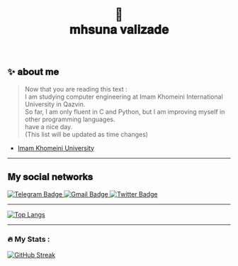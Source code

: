 <h1 align="center">
🤍<br>𝐦𝐡𝐬𝐮𝐧𝐚 𝐯𝐚𝐥𝐢𝐳𝐚𝐝𝐞
</h1>
<br>

## ✨ 𝐚𝐛𝐨𝐮𝐭 𝐦𝐞

> Now that you are reading this text : <br>
I am studying computer engineering at Imam Khomeini International University in Qazvin.<br>
So far, I am only fluent in C and Python, but I am improving myself in other programming languages.<br>
have a nice day.<br>
(This list will be updated as time changes)

- [Imam Khomeini University](http://www.ikiu.ac.ir/fa/)

---

## 𝐌𝐲 𝐬𝐨𝐜𝐢𝐚𝐥 𝐧𝐞𝐭𝐰𝐨𝐫𝐤𝐬

<div id="badges">
  <a href="http://t.me/mhsuna">
    <img src="https://img.shields.io/badge/Telegram-black?style=for-the-badge&logo=Telegram&logoColor=white" alt="Telegram Badge"/>
  </a>
  <a href="fvalizade2004@gmail.com">
    <img src="https://img.shields.io/badge/Gmail-black?style=for-the-badge&logo=Gmail&logoColor=white" alt="Gmail Badge"/>
  </a>
  <a href="https://twitter.com/_mhsuna_?t=7fhAfJRX2aR1ONw5mTcg5w&s=09">
    <img src="https://img.shields.io/badge/Twitter-black?style=for-the-badge&logo=twitter&logoColor=white" alt="Twitter Badge"/>
  </a>
</div>

---

[![Top Langs](https://github-readme-stats.vercel.app/api/top-langs/?username=mhsunava&layout=compact&theme=vision-friendly-dark)](https://github.com/anuraghazra/github-readme-stats)

---

### :fire: My Stats :

[![GitHub Streak](http://github-readme-streak-stats.herokuapp.com?user=mhsunava&theme=dark&background=000000)](https://git.io/streak-stats)
